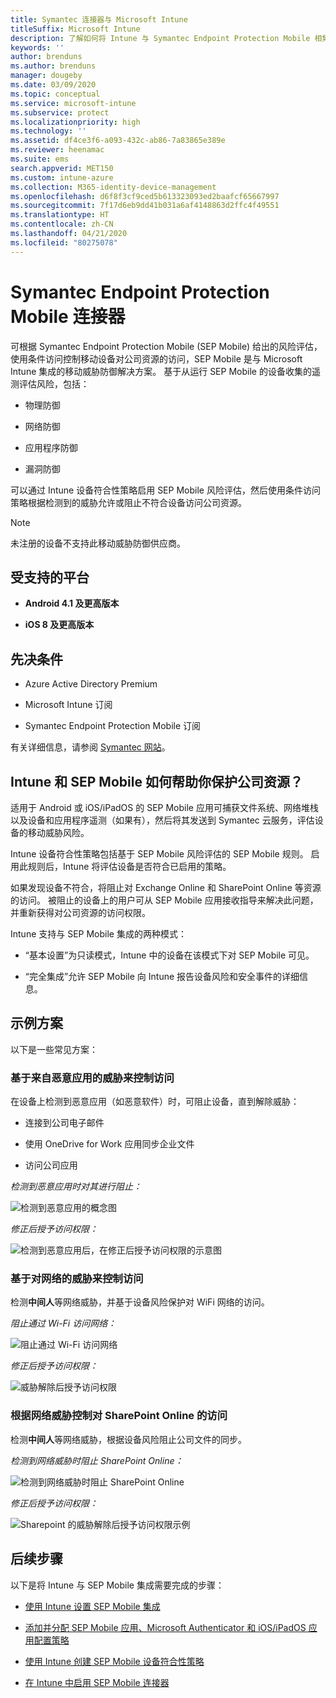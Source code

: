 ```yaml
---
title: Symantec 连接器与 Microsoft Intune
titleSuffix: Microsoft Intune
description: 了解如何将 Intune 与 Symantec Endpoint Protection Mobile 相集成以控制移动设备对公司资源的访问。
keywords: ''
author: brenduns
ms.author: brenduns
manager: dougeby
ms.date: 03/09/2020
ms.topic: conceptual
ms.service: microsoft-intune
ms.subservice: protect
ms.localizationpriority: high
ms.technology: ''
ms.assetid: df4ce3f6-a093-432c-ab86-7a83865e389e
ms.reviewer: heenamac
ms.suite: ems
search.appverid: MET150
ms.custom: intune-azure
ms.collection: M365-identity-device-management
ms.openlocfilehash: d6f8f3cf9ced5b613323093ed2baafcf65667997
ms.sourcegitcommit: 7f17d6eb9dd41b031a6af4148863d2ffc4f49551
ms.translationtype: HT
ms.contentlocale: zh-CN
ms.lasthandoff: 04/21/2020
ms.locfileid: "80275078"
---
```

# <a name="symantec-endpoint-protection-mobile-connector"></a>Symantec Endpoint Protection Mobile 连接器

可根据 Symantec Endpoint Protection Mobile (SEP Mobile) 给出的风险评估，使用条件访问控制移动设备对公司资源的访问，SEP Mobile 是与 Microsoft Intune 集成的移动威胁防御解决方案。 基于从运行 SEP Mobile 的设备收集的遥测评估风险，包括：

- 物理防御

- 网络防御

- 应用程序防御

- 漏洞防御

可以通过 Intune 设备符合性策略启用 SEP Mobile 风险评估，然后使用条件访问策略根据检测到的威胁允许或阻止不符合设备访问公司资源。

> [!NOTE]
> 未注册的设备不支持此移动威胁防御供应商。

## <a name="supported-platforms"></a>受支持的平台

- **Android 4.1 及更高版本**

- **iOS 8 及更高版本**

## <a name="pre-requisites"></a>先决条件

- Azure Active Directory Premium

- Microsoft Intune 订阅

- Symantec Endpoint Protection Mobile 订阅

有关详细信息，请参阅 [Symantec 网站](https://help.symantec.com/cs/sep_mobile/SEPMOBILE/v131237277_v127904070/Integrating-Microsoft-Intune-with-Endpoint-Protection-Mobile?locale=EN_US)。

## <a name="how-do-intune-and-sep-mobile-help-protect-your-company-resources"></a>Intune 和 SEP Mobile 如何帮助你保护公司资源？

适用于 Android 或 iOS/iPadOS 的 SEP Mobile 应用可捕获文件系统、网络堆栈以及设备和应用程序遥测（如果有），然后将其发送到 Symantec 云服务，评估设备的移动威胁风险。

Intune 设备符合性策略包括基于 SEP Mobile 风险评估的 SEP Mobile 规则。 启用此规则后，Intune 将评估设备是否符合已启用的策略。

如果发现设备不符合，将阻止对 Exchange Online 和 SharePoint Online 等资源的访问。 被阻止的设备上的用户可从 SEP Mobile 应用接收指导来解决此问题，并重新获得对公司资源的访问权限。

Intune 支持与 SEP Mobile 集成的两种模式：

-  “基本设置”为只读模式，Intune 中的设备在该模式下对 SEP Mobile 可见。

-  “完全集成”允许 SEP Mobile 向 Intune 报告设备风险和安全事件的详细信息。

## <a name="sample-scenarios"></a>示例方案

以下是一些常见方案：

### <a name="control-access-based-on-threats-from-malicious-apps"></a>基于来自恶意应用的威胁来控制访问

在设备上检测到恶意应用（如恶意软件）时，可阻止设备，直到解除威胁：

- 连接到公司电子邮件

- 使用 OneDrive for Work 应用同步企业文件

- 访问公司应用

*检测到恶意应用时对其进行阻止：*

![检测到恶意应用的概念图](./media/skycure-mobile-threat-defense-connector/symantec-arch-1.png)

*修正后授予访问权限：*

![检测到恶意应用后，在修正后授予访问权限的示意图](./media/skycure-mobile-threat-defense-connector/symantec-arch-2.png)

### <a name="control-access-based-on-threat-to-network"></a>基于对网络的威胁来控制访问

检测**中间人**等网络威胁，并基于设备风险保护对 WiFi 网络的访问。

*阻止通过 Wi-Fi 访问网络：*

![阻止通过 Wi-Fi 访问网络](./media/skycure-mobile-threat-defense-connector/symantec-arch-3.png)

*修正后授予访问权限：*

![威胁解除后授予访问权限](./media/skycure-mobile-threat-defense-connector/symantec-arch-4.png)

### <a name="control-access-to-sharepoint-online-based-on-threat-to-network"></a>根据网络威胁控制对 SharePoint Online 的访问

检测**中间人**等网络威胁，根据设备风险阻止公司文件的同步。

*检测到网络威胁时阻止 SharePoint Online：*

![检测到网络威胁时阻止 SharePoint Online](./media/skycure-mobile-threat-defense-connector/symantec-arch-5.png)

*修正后授予访问权限：*

![Sharepoint 的威胁解除后授予访问权限示例](./media/skycure-mobile-threat-defense-connector/symantec-arch-6.png)

<!-- 
### Control access on unenrolled devices based on threats from malicious apps

When the Symantec Endpoint Protection Mobile Threat Defense solution considers a device to be infected:
![App protection policy blocks due to detected malware](./media/skycure-mobile-threat-defense-connector/symantec-app-policy-block.png)

Access is granted on remediation:

![Access is granted on remediation for App protection policy](./media/skycure-mobile-threat-defense-connector/symantec-app-policy-remediated.png)
-->

## <a name="next-steps"></a>后续步骤

以下是将 Intune 与 SEP Mobile 集成需要完成的步骤：

- [使用 Intune 设置 SEP Mobile 集成](skycure-mtd-connector-integration.md)

- [添加并分配 SEP Mobile 应用、Microsoft Authenticator 和 iOS/iPadOS 应用配置策略](mtd-apps-ios-app-configuration-policy-add-assign.md)

- [使用 Intune 创建 SEP Mobile 设备符合性策略](mtd-device-compliance-policy-create.md)

- [在 Intune 中启用 SEP Mobile 连接器](mtd-connector-enable.md)
